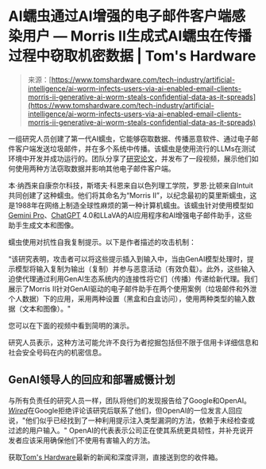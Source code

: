 <!--yml

类别：未分类

日期：2024-05-27 14:35:58

-->

# AI蠕虫通过AI增强的电子邮件客户端感染用户 — Morris II生成式AI蠕虫在传播过程中窃取机密数据 | Tom's Hardware

> 来源：[https://www.tomshardware.com/tech-industry/artificial-intelligence/ai-worm-infects-users-via-ai-enabled-email-clients-morris-ii-generative-ai-worm-steals-confidential-data-as-it-spreads](https://www.tomshardware.com/tech-industry/artificial-intelligence/ai-worm-infects-users-via-ai-enabled-email-clients-morris-ii-generative-ai-worm-steals-confidential-data-as-it-spreads)

一组研究人员创建了第一代AI蠕虫，它能够窃取数据、传播恶意软件、通过电子邮件客户端发送垃圾邮件，并在多个系统中传播。该蠕虫是使用流行的LLMs在测试环境中开发并成功运行的。团队分享了[研究论文](https://sites.google.com/view/compromptmized)，并发布了一段视频，展示他们如何使用两种方法窃取数据并影响其他电子邮件客户端。

本·纳西来自康奈尔科技，斯塔夫·科恩来自以色列理工学院，罗恩·比顿来自Intuit共同创建了这种蠕虫。他们将其命名为“Morris II”，以纪念最初的莫里斯蠕虫，这是1988年在网络上制造全球性麻烦的第一种计算机蠕虫。该蠕虫针对使用模型如[Gemini Pro](https://www.tomshardware.com/tech-industry/artificial-intelligence/google-launches-gemini-its-newest-and-most-capable-ai-model-and-a-full-frontal-assault-on-openais-gpt-4)、[ChatGPT](https://www.tomshardware.com/news/chatgpt-nvidia-30000-gpus) 4.0和LLaVA的AI应用程序和AI增强电子邮件助手，这些助手生成文本和图像。

蠕虫使用对抗性自我复制提示。以下是作者描述的攻击机制：

“该研究表明，攻击者可以将这些提示插入到输入中，当由GenAI模型处理时，提示模型将输入复制为输出（复制）并参与恶意活动（有效负载）。此外，这些输入迫使代理通过利用GenAI生态系统内的连接性将它们（传播）传递给新代理。我们展示了Morris II针对GenAI驱动的电子邮件助手在两个使用案例（垃圾邮件和外泄个人数据）下的应用，采用两种设置（黑盒和白盒访问），使用两种类型的输入数据（文本和图像）。"

您可以在下面的视频中看到简明的演示。

研究人员表示，这种方法可能允许不良行为者挖掘包括但不限于信用卡详细信息和社会安全号码在内的机密信息。

## GenAI领导人的回应和部署威慑计划

与所有负责任的研究人员一样，团队将他们的发现报告给了Google和OpenAI。[*Wired*](https://www.wired.com/story/here-come-the-ai-worms/)在Google拒绝评论该研究后联系了他们，但OpenAI的一位发言人回应说，"他们似乎已经找到了一种利用提示注入类型漏洞的方法，依赖于未经检查或过滤的用户输入。" OpenAI的代表表示公司正在使其系统更具韧性，并补充说开发者应该采用确保他们不使用有害输入的方法。

获取[Tom's Hardware](https://www.tomshardware.com/)最新的新闻和深度评测，直接送到您的收件箱。
